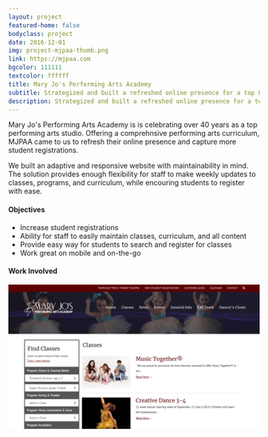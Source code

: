 ```yaml
---
layout: project
featured-home: false
bodyclass: project
date: 2016-12-01
img: project-mjpaa-thumb.png
link: https://mjpaa.com
bgcolor: 111111
textcolor: ffffff
title: Mary Jo's Performing Arts Academy
subtitle: Strategized and built a refreshed online presence for a top Florida performing arts studio
description: Strategized and built a refreshed online presence for a top Florida performing arts studioslda
---
```


Mary Jo's Performing Arts Academy is is celebrating over 40 years as a top performing arts studio. Offering a comprehnsive performing arts curriculum, MJPAA came to us to refresh their online presence and capture more student registrations.

We built an adaptive and responsive website with maintainability in mind. The solution provides enough flexibility for staff to make weekly updates to classes, programs, and curriculum, while encouring students to register with ease.

#### Objectives

- Increase student registrations
- Ability for staff to easily maintain classes, curriculum, and all content
- Provide easy way for students to search and register for classes
- Work great on mobile and on-the-go

#### Work Involved

![mjpaa classes](/assets/images/project-mjpaa-classes.png)
